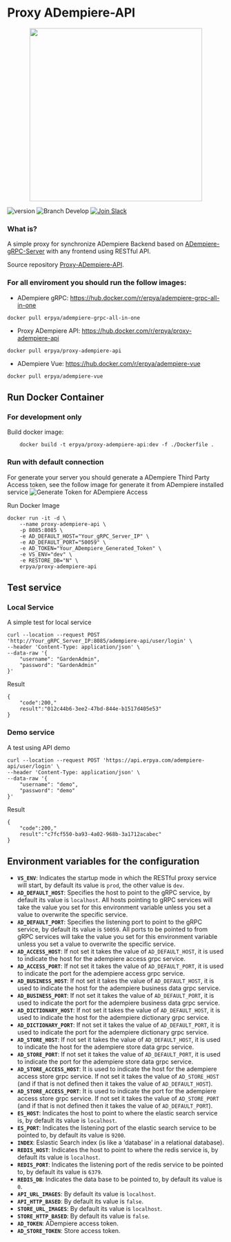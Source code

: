 Proxy ADempiere-API
==============

<div align="center">
	<img src="https://camo.githubusercontent.com/911c5d54ded447403e56de3f96f332c06bceb8bd/68747470733a2f2f75706c6f61642e77696b696d656469612e6f72672f77696b6970656469612f636f6d6d6f6e732f622f62312f4164656d70696572652d6c6f676f2e706e67" style="text-align:center;" width="400" />
</div>

![version](https://img.shields.io/badge/node-v10.x-blue.svg)
![Branch Develop](https://img.shields.io/badge/dev%20branch-develop-blue.svg)
<a href="http://slack.vuestorefront.io">![Join Slack](https://img.shields.io/badge/community%20chat-slack-FF1493.svg)</a>

### What is?
A simple proxy for synchronize ADempiere Backend based on [ADempiere-gRPC-Server](https://github.com/adempiere/adempiere-gRPC-Server) with any frontend using RESTful API.

Source repository [Proxy-ADempiere-API](https://github.com/adempiere/proxy-adempiere-api).

### For all enviroment you should run the follow images:
- ADempiere gRPC: https://hub.docker.com/r/erpya/adempiere-grpc-all-in-one
```shell
docker pull erpya/adempiere-grpc-all-in-one
```

- Proxy ADempiere API: https://hub.docker.com/r/erpya/proxy-adempiere-api
```shell
docker pull erpya/proxy-adempiere-api
```

- ADempiere Vue: https://hub.docker.com/r/erpya/adempiere-vue
```shell
docker pull erpya/adempiere-vue
```

## Run Docker Container

### For development only
Build docker image:
```shell
    docker build -t erpya/proxy-adempiere-api:dev -f ./Dockerfile .
```
### Run with default connection
For generate your server you should generate a ADempiere Third Party Access token, see the follow image for generate it from ADempiere installed service
![Generate Token for ADempiere Access](https://user-images.githubusercontent.com/2333092/99605765-bd47a600-29de-11eb-9987-3a7a23f356e3.gif)

Run Docker Image
```shell
docker run -it -d \
	--name proxy-adempiere-api \
	-p 8085:8085 \
	-e AD_DEFAULT_HOST="Your_gRPC_Server_IP" \
	-e AD_DEFAULT_PORT="50059" \
	-e AD_TOKEN="Your_ADempiere_Generated_Token" \
	-e VS_ENV="dev" \
	-e RESTORE_DB="N" \
	erpya/proxy-adempiere-api
```

## Test service

### Local Service
A simple test for local service
```shell
curl --location --request POST 'http://Your_gRPC_Server_IP:8085/adempiere-api/user/login' \
--header 'Content-Type: application/json' \
--data-raw '{
    "username": "GardenAdmin",
    "password": "GardenAdmin"
}'
```

Result
```shell
{
	"code":200,"
	result":"012c44b6-3ee2-47bd-844e-b1517d405e53"
}
```

### Demo service
A test using API demo
```shell
curl --location --request POST 'https://api.erpya.com/adempiere-api/user/login' \
--header 'Content-Type: application/json' \
--data-raw '{
    "username": "demo",
    "password": "demo"
}'
```

Result
```shell
{
	"code":200,"
	result":"c7fcf550-ba93-4a02-968b-3a1712acabec"
}
```

## Environment variables for the configuration

* **`VS_ENV`**: Indicates the startup mode in which the RESTful proxy service will start, by default its value is `prod`, the other value is `dev`.
* **`AD_DEFAULT_HOST`**: Specifies the host to point to the gRPC service, by default its value is `localhost`. All hosts pointing to gRPC services will take the value you set for this environment variable unless you set a value to overwrite the specific service.
* **`AD_DEFAULT_PORT`**: Specifies the listening port to point to the gRPC service, by default its value is `50059`. All ports to be pointed to from gRPC services will take the value you set for this environment variable unless you set a value to overwrite the specific service.
* **`AD_ACCESS_HOST`**: If not set it takes the value of `AD_DEFAULT_HOST`, it is used to indicate the host for the adempiere access grpc service.
* **`AD_ACCESS_PORT`**: If not set it takes the value of `AD_DEFAULT_PORT`, it is used to indicate the port for the adempiere access grpc service.
* **`AD_BUSINESS_HOST`**: If not set it takes the value of `AD_DEFAULT_HOST`, it is used to indicate the host for the adempiere business data grpc service.
* **`AD_BUSINESS_PORT`**: If not set it takes the value of `AD_DEFAULT_PORT`, it is used to indicate the port for the adempiere business data grpc service.
* **`AD_DICTIONARY_HOST`**: If not set it takes the value of `AD_DEFAULT_HOST`, it is used to indicate the host for the adempiere dictionary grpc service.
* **`AD_DICTIONARY_PORT`**: If not set it takes the value of `AD_DEFAULT_PORT`, it is used to indicate the port for the adempiere dictionary grpc service.
* **`AD_STORE_HOST`**: If not set it takes the value of `AD_DEFAULT_HOST`, it is used to indicate the host for the adempiere store data grpc service.
* **`AD_STORE_PORT`**: If not set it takes the value of `AD_DEFAULT_PORT`, it is used to indicate the port for the adempiere store data grpc service.
* **`AD_STORE_ACCESS_HOST`**: It is used to indicate the host for the adempiere access store grpc service. If not set it takes the value of `AD_STORE_HOST` (and if that is not defined then it takes the value of `AD_DEFAULT_HOST`).
* **`AD_STORE_ACCESS_PORT`**: It is used to indicate the port for the adempiere access store grpc service. If not set it takes the value of `AD_STORE_PORT` (and if that is not defined then it takes the value of `AD_DEFAULT_PORT`).
* **`ES_HOST`**: Indicates the host to point to where the elastic search service is, by default its value is `localhost`.
* **`ES_PORT`**: Indicates the listening port of the elastic search service to be pointed to, by default its value is `9200`.
* **`INDEX`**: Eslastic Search index (is like a ‘database’ in a relational database).
* **`REDIS_HOST`**: Indicates the host to point to where the redis service is, by default its value is `localhost`.
* **`REDIS_PORT`**: Indicates the listening port of the redis service to be pointed to, by default its value is `6379`.
* **`REDIS_DB`**: Indicates the data base to be pointed to, by default its value is `0`.
* **`API_URL_IMAGES`**: By default its value is `localhost`.
* **`API_HTTP_BASED`**: By default its value is `false`.
* **`STORE_URL_IMAGES`**: By default its value is `localhost`.
* **`STORE_HTTP_BASED`**: By default its value is `false`.
* **`AD_TOKEN`**: ADempiere access token.
* **`AD_STORE_TOKEN`**: Store access token.
